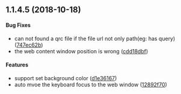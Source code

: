 <a name="1.1.4.5"></a>
## 1.1.4.5 (2018-10-18)


#### Bug Fixes

*   can not found a qrc file if the file url not only path(eg: has query) ([747ec62b](https://github.com/linuxdeepin/qcef/commit/747ec62b563b6fbcdccaecd970da64facf18c587))
*   the web content window position is wrong ([cdd18dbf](https://github.com/linuxdeepin/qcef/commit/cdd18dbfbb64757f57c60abfd3533627ebcf219f))

#### Features

*   support set background color ([d1e36167](https://github.com/linuxdeepin/qcef/commit/d1e3616765e2e4f0b49f0c57f3b910413a6bdc5c))
*   auto mvoe the keyboard focus to the web window ([12892f70](https://github.com/linuxdeepin/qcef/commit/12892f7016fa62450130899964d1671fee731a76))



